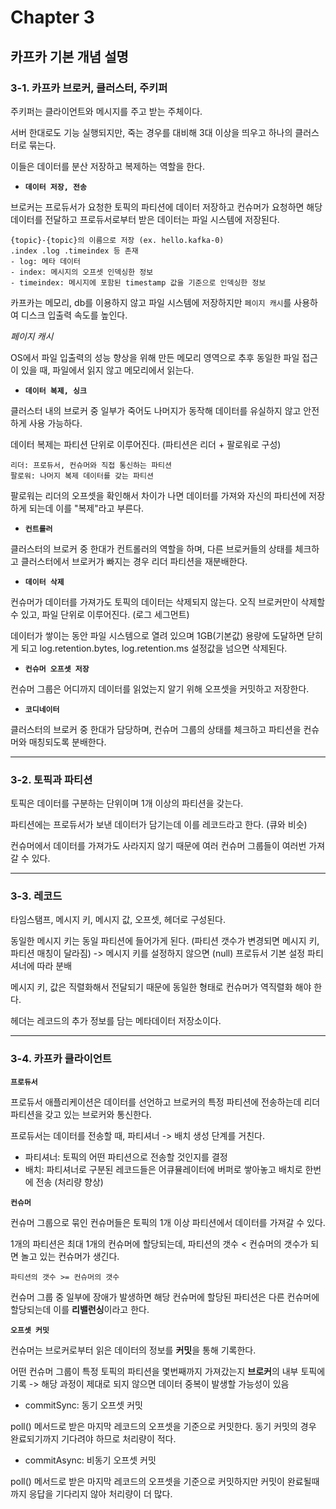 # Chapter 3
## 카프카 기본 개념 설명

### 3-1. 카프카 브로커, 클러스터, 주키퍼

주키퍼는 클라이언트와 메시지를 주고 받는 주체이다.

서버 한대로도 기능 실행되지만, 죽는 경우를 대비해 3대 이상을 띄우고 하나의 클러스터로 묶는다.

이들은 데이터를 분산 저장하고 복제하는 역할을 한다.

- __```데이터 저장, 전송```__

브로커는 프로듀서가 요청한 토픽의 파티션에 데이터 저장하고 컨슈머가 요청하면 해당 데이터를 전달하고 
프로듀서로부터 받은 데이터는 파일 시스템에 저장된다.

```
{topic}-{topic}의 이름으로 저장 (ex. hello.kafka-0)
.index .log .timeindex 등 존재
- log: 메타 데이터
- index: 메시지의 오프셋 인덱싱한 정보
- timeindex: 메시지에 포함된 timestamp 값을 기준으로 인덱싱한 정보 
```

카프카는 메모리, db를 이용하지 않고 파일 시스템에 저장하지만 ```페이지 캐시```를 사용하여 디스크 입출력 속도를 높인다.

*페이지 캐시*

OS에서 파일 입출력의 성능 향상을 위해 만든 메모리 영역으로 추후 동일한 파일 접근이 있을 때,
파일에서 읽지 않고 메모리에서 읽는다.

- __```데이터 복제, 싱크```__

클러스터 내의 브로커 중 일부가 죽어도 나머지가 동작해 데이터를 유실하지 않고 안전하게 사용 가능하다.

데이터 복제는 파티션 단위로 이루어진다. (파티션은 리더 + 팔로워로 구성)

```
리더: 프로듀서, 컨슈머와 직접 통신하는 파티션
팔로워: 나머지 복제 데이터를 갖는 파티션
```

팔로워는 리더의 오프셋을 확인해서 차이가 나면 데이터를 가져와 자신의 파티션에 저장하게 되는데 이를 "복제"라고 부른다.

- __```컨트롤러```__

클러스터의 브로커 중 한대가 컨트롤러의 역할을 하며, 다른 브로커들의 상태를 체크하고 클러스터에서 브로커가 빠지는 경우 리더 파티션을 재분배한다.

- __```데이터 삭제```__

컨슈머가 데이터를 가져가도 토픽의 데이터는 삭제되지 않는다. 오직 브로커만이 삭제할 수 있고, 파일 단위로 이루어진다. (로그 세그먼트)

데이터가 쌓이는 동안 파일 시스템으로 열려 있으며 1GB(기본값) 용량에 도달하면 닫히게 되고 log.retention.bytes, log.retention.ms 설정값을 넘으면 삭제된다.

- __```컨슈머 오프셋 저장```__

컨슈머 그룹은 어디까지 데이터를 읽었는지 알기 위해 오프셋을 커밋하고 저장한다.

- __```코디네이터```__

클러스터의 브로커 중 한대가 담당하며, 컨슈머 그룹의 상태를 체크하고 파티션을 컨슈머와 매칭되도록 분배한다.

***

### 3-2. 토픽과 파티션

토픽은 데이터를 구분하는 단위이며 1개 이상의 파티션을 갖는다.

파티션에는 프로듀서가 보낸 데이터가 담기는데 이를 레코드라고 한다. (큐와 비슷)

컨슈머에서 데이터를 가져가도 사라지지 않기 때문에 여러 컨슈머 그룹들이 여러번 가져갈 수 있다.

***

### 3-3. 레코드

타임스탬프, 메시지 키, 메시지 값, 오프셋, 헤더로 구성된다.

동일한 메시지 키는 동일 파티션에 들어가게 된다. (파티션 갯수가 변경되면 메시지 키, 파티션 매칭이 달라짐)
-> 메시지 키를 설정하지 않으면 (null) 프로듀서 기본 설정 파티셔너에 따라 분배

메시지 키, 값은 직렬화해서 전달되기 때문에 동일한 형태로 컨슈머가 역직렬화 해야 한다.

헤더는 레코드의 추가 정보를 담는 메타데이터 저장소이다.

***

### 3-4. 카프카 클라이언트

__```프로듀서```__

프로듀서 애플리케이션은 데이터를 선언하고 브로커의 특정 파티션에 전송하는데 리더 파티션을 갖고 있는 브로커와 통신한다.

프로듀서는 데이터를 전송할 때, 파티셔너 -> 배치 생성 단계를 거친다.

- 파티셔너: 토픽의 어떤 파티션으로 전송할 것인지를 결정
- 배치: 파티셔너로 구분된 레코드들은 어큐뮬레이터에 버퍼로 쌓아놓고 배치로 한번에 전송 (처리량 향상)

__```컨슈머```__

컨슈머 그룹으로 묶인 컨슈머들은 토픽의 1개 이상 파티션에서 데이터를 가져갈 수 있다.

1개의 파티션은 최대 1개의 컨슈머에 할당되는데, 파티션의 갯수 < 컨슈머의 갯수가 되면 놀고 있는 컨슈머가 생긴다.

```
파티션의 갯수 >= 컨슈머의 갯수
```

컨슈머 그룹 중 일부에 장애가 발생하면 해당 컨슈머에 할당된 파티션은 다른 컨슈머에 할당되는데 이를 **리밸런싱**이라고 한다.

__```오프셋 커밋```__

컨슈머는 브로커로부터 읽은 데이터의 정보를 **커밋**을 통해 기록한다.

어떤 컨슈머 그룹이 특정 토픽의 파티션을 몇번째까지 가져갔는지 **브로커**의 내부 토픽에 기록
-> 해당 과정이 제대로 되지 않으면 데이터 중복이 발생할 가능성이 있음

- commitSync: 동기 오프셋 커밋

poll() 메서드로 받은 마지막 레코드의 오프셋을 기준으로 커밋한다. 동기 커밋의 경우 완료되기까지 기다려야 하므로 처리량이 적다.

- commitAsync: 비동기 오프셋 커밋

poll() 메서드로 받은 마지막 레코드의 오프셋을 기준으로 커밋하지만 커밋이 완료될때까지 응답을 기다리지 않아 처리량이 더 많다.

